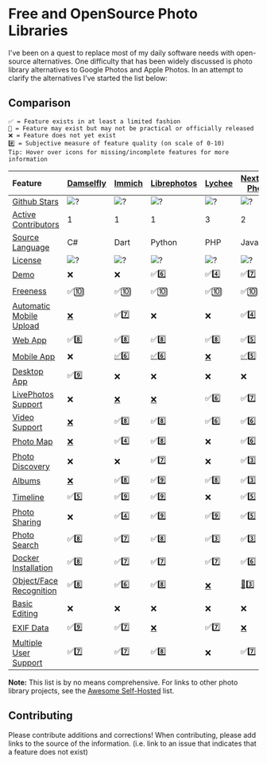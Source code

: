 # Free and OpenSource Photo Libraries

I've been on a quest to replace most of my daily software needs with open-source alternatives. One difficulty that has been widely discussed is photo library alternatives to Google Photos and Apple Photos. In an attempt to clarify the alternatives I've started the list below:

## Comparison

    ✅ = Feature exists in at least a limited fashion
    🚧 = Feature may exist but may not be practical or officially released
    ❌ = Feature does not yet exist
    #️⃣ = Subjective measure of feature quality (on scale of 0-10)
    Tip: Hover over icons for missing/incomplete features for more information

| Feature                                                        | [Damselfly](https://github.com/Webreaper/Damselfly)                       | [Immich](https://github.com/alextran1502/immich)                          | [Librephotos](https://github.com/LibrePhotos/librephotos)                     | [Lychee](https://github.com/LycheeOrg/Lychee)                          | [Nextcloud Photos](https://github.com/nextcloud/photos/)               | [Photonix](https://github.com/photonixapp/photonix)                        | [PiGallery2](https://github.com/bpatrik/pigallery2)                      | [Photoprism](https://github.com/photoprism/photoprism)                        | [Photoview](https://github.com/photoview/photoview)                           | [Piwigo](https://github.com/Piwigo/Piwigo)                          |
| :--------------------------------------------------------------- | --------------------------------------------------------------------------- | --------------------------------------------------------------------------- | ------------------------------------------------------------------------------- | ------------------------------------------------------------------------ | ------------------------------------------------------------------------ | ---------------------------------------------------------------------------- | -------------------------------------------------------------------------- | ------------------------------------------------------------------------------- | ------------------------------------------------------------------------------- | --------------------------------------------------------------------- |
| [Github Stars](features.md#github-stars)                       | ![?](https://img.shields.io/github/stars/Webreaper/Damselfly?label=%20)   | ![?](https://img.shields.io/github/stars/alextran1502/immich?label=%20)   | ![?](https://img.shields.io/github/stars/LibrePhotos/librephotos?label=%20)   | ![?](https://img.shields.io/github/stars/LycheeOrg/Lychee?label=%20)   | ![?](https://img.shields.io/github/stars/nextcloud/photos?label=%20)   | ![?](https://img.shields.io/github/stars/photonixapp/photonix?label=%20)   | ![?](https://img.shields.io/github/stars/bpatrik/pigallery2?label=%20)   | ![?](https://img.shields.io/github/stars/photoprism/photoprism?label=%20)     | ![?](https://img.shields.io/github/stars/photoview/photoview?label=%20)       | ![?](https://img.shields.io/github/stars/Piwigo/Piwigo?label=%20)   |
| [Active Contributors](features.md#active-contributors)         | 1                                                                         | 1                                                                         | 1                                                                             | 3                                                                      | 2                                                                      | 1                                                                          | 1                                                                        | 4                                                                             | 1                                                                             | 3                                                                   |
| [Source Language](features.md#source-language)                 | C#                                                                        | Dart                                                                      | Python                                                                        | PHP                                                                    | JavaScript                                                             | Python                                                                     | TypeScript                                                               | Go                                                                            | Typescript/Go                                                                 | PHP                                                                 |
| [License](features.md#license)                                 | ![?](https://img.shields.io/github/license/Webreaper/Damselfly?label=%20) | ![?](https://img.shields.io/github/license/alextran1502/immich?label=%20) | ![?](https://img.shields.io/github/license/LibrePhotos/librephotos?label=%20) | ![?](https://img.shields.io/github/license/LycheeOrg/Lychee?label=%20) | ![?](https://img.shields.io/github/license/nextcloud/photos?label=%20) | ![?](https://img.shields.io/github/license/photonixapp/photonix?label=%20) | ![?](https://img.shields.io/github/license/bpatrik/pigallery2?label=%20) | ![?](https://img.shields.io/static/v1?label=%20&message=GPL-3.0&color=orange) | ![?](https://img.shields.io/github/license/photoview/photoview?label=%20)     | ![?](https://img.shields.io/github/license/Piwigo/Piwigo?label=%20) |
| [Demo](features.md#demo)                                       | ❌                                                                        | ❌                                                                        | ✅6️⃣                                                                       | ✅4️⃣                                                                | ✅7️⃣                                                                | [✅](https://demo.photonix.org/login)8️⃣                                 | [✅](https://pigallery2.herokuapp.com/gallery)8️⃣                      | [✅](https://try.photoprism.app)9️⃣                                         | [✅](https://photos.qpqp.dk/)9️⃣                                            | [✅](https://piwigo.org/demo)9️⃣                                  |
| [Freeness](features.md#freeness)                               | ✅🔟                                                                      | ✅🔟                                                                      | ✅🔟                                                                          | ✅🔟                                                                   | ✅🔟                                                                   | ✅🔟                                                                       | ✅🔟                                                                     | [🚧](https://photoprism.app/get)7️⃣                                         | ✅🔟                                                                          | ✅🔟                                                                |
| [Automatic Mobile Upload](features.md#automatic-mobile-upload) | [❌](https://github.com/Webreaper/Damselfly/issues/40)                    | ✅7️⃣                                                                   | ❌                                                                            | ❌                                                                     | ✅4️⃣                                                                | ❌                                                                         | ❌                                                                       | ✅6️⃣                                                                       | [❌](https://github.com/photoview/photoview/issues/129)                       | ✅7️⃣                                                             |
| [Web App](features.md#web-app)                                 | ✅8️⃣                                                                   | ✅8️⃣                                                                   | ✅8️⃣                                                                       | ✅8️⃣                                                                | ✅5️⃣                                                                | ✅7️⃣                                                                    | ✅7️⃣                                                                  | ✅7️⃣                                                                       | ✅8️⃣                                                                       | ✅8️⃣                                                             |
| [Mobile App](features.md#mobile-app)                           | ❌                                                                        | [✅](https://github.com/alextran1502/immich#step-4-run-mobile-app)6️⃣   | [✅](https://github.com/LibrePhotos/librephotos-mobile)6️⃣                  | [❌](https://github.com/LycheeOrg/Lychee/issues/1013)                  | [✅](https://nextcloud.com/clients/)5️⃣                              | [✅](https://github.com/photonixapp/photonix-mobile)4️⃣                  | ❌                                                                       | [🚧](https://docs.photoprism.app/user-guide/pwa/)                             | [✅](https://apps.apple.com/dk/app/photoview-media-gallery/id1578380271)6️⃣ | [✅](https://www.piwigo.org/mobile-applications)7️⃣               |
| [Desktop App](features.md#desktop-app)                         | ✅9️⃣                                                                   | ❌                                                                        | ❌                                                                            | ❌                                                                     | ❌                                                                     | [❌](https://github.com/photonixapp/photonix/issues/61)                    | ❌                                                                       | ❌                                                                            | ❌                                                                            | ❌                                                                  |
| [LivePhotos Support](features.md#livephotos-support)           | ❌                                                                        | [❌](https://github.com/alextran1502/immich/issues/160)                   | [❌](https://github.com/LibrePhotos/librephotos/issues/287)                   | ✅[6️⃣](https://github.com/LycheeOrg/Lychee/issues/1283)             | ✅7️⃣                                                                | [❌](https://github.com/photonixapp/photonix/issues/250)                   | ❌                                                                       | ✅7️⃣                                                                       | [❌](https://github.com/photoview/photoview/issues/273)                       | [❌](https://github.com/Piwigo/Piwigo/issues/1677)                  |
| [Video Support](features.md#video-support)                     | [❌](https://github.com/Webreaper/Damselfly/issues/82)                    | ✅8️⃣                                                                   | ✅8️⃣                                                                       | ✅6️⃣                                                                | ✅6️⃣                                                                | [❌](https://github.com/photonixapp/photonix/issues/295)                   | ✅8️⃣                                                                  | ✅7️⃣                                                                       | ✅7️⃣                                                                       | ✅4️⃣                                                             |
| [Photo Map](features.md#photo-map)                             | [❌](https://github.com/Webreaper/Damselfly/issues/312)                   | ✅4️⃣                                                                   | ✅8️⃣                                                                       | ❌                                                                     | ✅6️⃣                                                                | ✅9️⃣                                                                    | ✅8️⃣                                                                  | ✅7️⃣                                                                       | ✅8️⃣                                                                       | ❌                                                                  |
| [Photo Discovery](features.md#photo-discovery)                 | ❌                                                                        | ❌                                                                        | ✅7️⃣                                                                       | ❌                                                                     | ✅3️⃣                                                                | ❌                                                                         | ❌                                                                       | ✅6️⃣                                                                       | ❌                                                                            | ✅1️⃣                                                             |
| [Albums](features.md#albums)                                   | [❌](https://github.com/Webreaper/Damselfly/issues/238)                   | ✅8️⃣                                                                   | ✅9️⃣                                                                       | ✅8️⃣                                                                | ✅3️⃣                                                                | ✅5️⃣                                                                    | ✅6️⃣                                                                  | ✅8️⃣                                                                       | ✅6️⃣                                                                       | ✅8️⃣                                                             |
| [Timeline](features.md#timeline)                               | ✅5️⃣                                                                   | ✅9️⃣                                                                   | ✅9️⃣                                                                       | ❌                                                                     | ✅5️⃣                                                                | ✅5️⃣                                                                    | ✅5️⃣                                                                  | ✅5️⃣                                                                       | ✅9️⃣                                                                       | ✅3️⃣                                                             |
| [Photo Sharing](features.md#photo-sharing)                     | ❌                                                                        | ✅4️⃣                                                                   | ✅9️⃣                                                                       | ✅9️⃣                                                                | ✅5️⃣                                                                | ❌                                                                         | ✅7️⃣                                                                  | ✅7️⃣                                                                       | ✅8️⃣                                                                       | ✅5️⃣                                                             |
| [Photo Search](features.md#photo-search)                       | ✅8️⃣                                                                   | ✅7️⃣                                                                   | ✅8️⃣                                                                       | ✅3️⃣                                                                | ✅3️⃣                                                                | ✅8️⃣                                                                    | ✅7️⃣                                                                  | ✅8️⃣                                                                       | ✅5️⃣                                                                       | ✅7️⃣                                                             |
| [Docker Installation](features.md#docker-installation)         | ✅8️⃣                                                                   | ✅7️⃣                                                                   | ✅7️⃣                                                                       | ✅7️⃣                                                                | ✅6️⃣                                                                | ✅8️⃣                                                                    | ✅7️⃣                                                                  | ✅6️⃣                                                                       | ✅8️⃣                                                                       | [❌](https://github.com/Piwigo/Piwigo/pull/816)                     |
| [Object/Face Recognition](features.md#object/face-recognition) | ✅8️⃣                                                                   | ✅6️⃣                                                                   | ✅8️⃣                                                                       | [❌](https://github.com/LycheeOrg/Lychee/issues/1266)                  | [🚧](https://github.com/nextcloud/photos/issues/144)3️⃣              | ✅8️⃣                                                                    | ✅6️⃣                                                                  | ✅9️⃣                                                                       | ✅6️⃣                                                                       | [🚧](https://github.com/Piwigo/Piwigo/issues/1159)                  |
| [Basic Editing](features.md#basic-editing)                     | ❌                                                                        | ❌                                                                        | ❌                                                                            | ❌                                                                     | ❌                                                                     | ❌                                                                         | ❌                                                                       | ❌                                                                            | ❌                                                                            | ❌                                                                  |
| [EXIF Data](features.md#exif-data)                             | ✅9️⃣                                                                   | ✅7️⃣                                                                   | [❌](https://github.com/LibrePhotos/librephotos/issues/77)                    | ✅7️⃣                                                                | [❌](https://github.com/nextcloud/photos/issues/226)                   | ✅7️⃣                                                                    | ✅7️⃣                                                                  | ✅9️⃣                                                                       | ✅7️⃣                                                                       | ✅7️⃣                                                             |
| [Multiple User Support](features.md#multiple-user-support)     | ✅7️⃣                                                                   | ✅7️⃣                                                                   | ✅8️⃣                                                                       | ❌                                                                     | ✅7️⃣                                                                | ✅7️⃣                                                                    | ✅7️⃣                                                                  | [❌](https://github.com/photoprism/photoprism/issues/98)                      | ✅6️⃣                                                                       | ✅8️⃣                                                             |

**Note:** This list is by no means comprehensive. For links to other photo library projects, see the [Awesome Self-Hosted](https://github.com/awesome-selfhosted/awesome-selfhosted#photo-and-video-galleries) list.

## Contributing

Please contribute additions and corrections!
When contributing, please add links to the source of the information.
(i.e. link to an issue that indicates that a feature does not exist)
